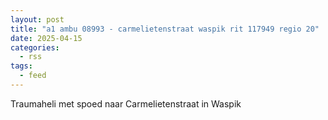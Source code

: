 ```yaml
---
layout: post
title: "a1 ambu 08993 - carmelietenstraat waspik rit 117949 regio 20"
date: 2025-04-15
categories: 
  - rss
tags: 
  - feed
---
```


Traumaheli met spoed naar Carmelietenstraat in Waspik
